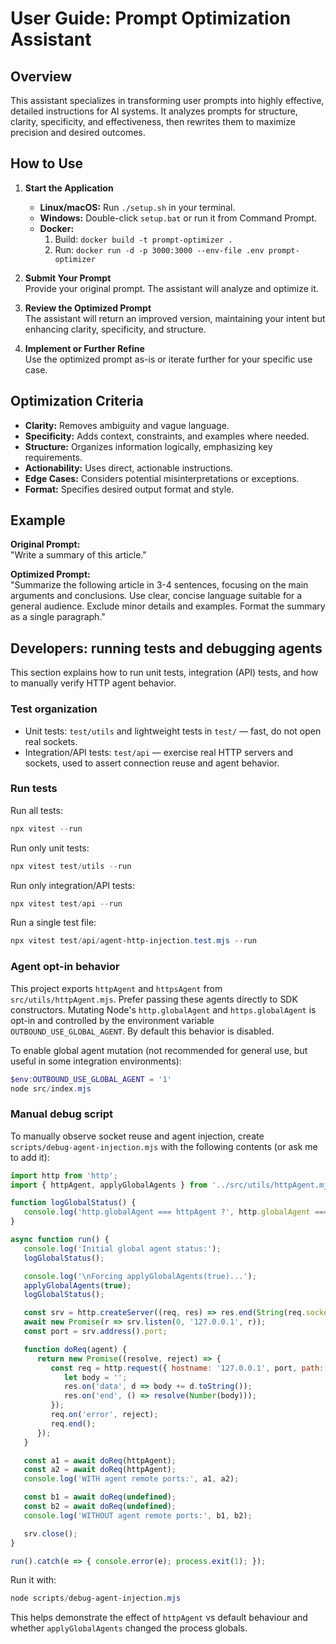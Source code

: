 # User Guide: Prompt Optimization Assistant

## Overview
This assistant specializes in transforming user prompts into highly effective, detailed instructions for AI systems. It analyzes prompts for structure, clarity, specificity, and effectiveness, then rewrites them to maximize precision and desired outcomes.

## How to Use

1. **Start the Application**  
   - **Linux/macOS:** Run `./setup.sh` in your terminal.
   - **Windows:** Double-click `setup.bat` or run it from Command Prompt.
   - **Docker:**  
     1. Build: `docker build -t prompt-optimizer .`  
     2. Run: `docker run -d -p 3000:3000 --env-file .env prompt-optimizer`

2. **Submit Your Prompt**  
   Provide your original prompt. The assistant will analyze and optimize it.

3. **Review the Optimized Prompt**  
   The assistant will return an improved version, maintaining your intent but enhancing clarity, specificity, and structure.

4. **Implement or Further Refine**  
   Use the optimized prompt as-is or iterate further for your specific use case.

## Optimization Criteria

- **Clarity:** Removes ambiguity and vague language.
- **Specificity:** Adds context, constraints, and examples where needed.
- **Structure:** Organizes information logically, emphasizing key requirements.
- **Actionability:** Uses direct, actionable instructions.
- **Edge Cases:** Considers potential misinterpretations or exceptions.
- **Format:** Specifies desired output format and style.

## Example

**Original Prompt:**  
"Write a summary of this article."

**Optimized Prompt:**  
"Summarize the following article in 3-4 sentences, focusing on the main arguments and conclusions. Use clear, concise language suitable for a general audience. Exclude minor details and examples. Format the summary as a single paragraph."

## Developers: running tests and debugging agents

This section explains how to run unit tests, integration (API) tests, and how to manually verify HTTP agent behavior.

### Test organization

- Unit tests: `test/utils` and lightweight tests in `test/` — fast, do not open real sockets.
- Integration/API tests: `test/api` — exercise real HTTP servers and sockets, used to assert connection reuse and agent behavior.

### Run tests

Run all tests:

```powershell
npx vitest --run
```

Run only unit tests:

```powershell
npx vitest test/utils --run
```

Run only integration/API tests:

```powershell
npx vitest test/api --run
```

Run a single test file:

```powershell
npx vitest test/api/agent-http-injection.test.mjs --run
```

### Agent opt-in behavior

This project exports `httpAgent` and `httpsAgent` from `src/utils/httpAgent.mjs`. Prefer passing these agents directly to SDK constructors. Mutating Node's `http.globalAgent` and `https.globalAgent` is opt-in and controlled by the environment variable `OUTBOUND_USE_GLOBAL_AGENT`. By default this behavior is disabled.

To enable global agent mutation (not recommended for general use, but useful in some integration environments):

```powershell
$env:OUTBOUND_USE_GLOBAL_AGENT = '1'
node src/index.mjs
```

### Manual debug script

To manually observe socket reuse and agent injection, create `scripts/debug-agent-injection.mjs` with the following contents (or ask me to add it):

```javascript
import http from 'http';
import { httpAgent, applyGlobalAgents } from '../src/utils/httpAgent.mjs';

function logGlobalStatus() {
   console.log('http.globalAgent === httpAgent ?', http.globalAgent === httpAgent);
}

async function run() {
   console.log('Initial global agent status:');
   logGlobalStatus();

   console.log('\nForcing applyGlobalAgents(true)...');
   applyGlobalAgents(true);
   logGlobalStatus();

   const srv = http.createServer((req, res) => res.end(String(req.socket.remotePort)));
   await new Promise(r => srv.listen(0, '127.0.0.1', r));
   const port = srv.address().port;

   function doReq(agent) {
      return new Promise((resolve, reject) => {
         const req = http.request({ hostname: '127.0.0.1', port, path: '/', method: 'GET', agent }, (res) => {
            let body = '';
            res.on('data', d => body += d.toString());
            res.on('end', () => resolve(Number(body)));
         });
         req.on('error', reject);
         req.end();
      });
   }

   const a1 = await doReq(httpAgent);
   const a2 = await doReq(httpAgent);
   console.log('WITH agent remote ports:', a1, a2);

   const b1 = await doReq(undefined);
   const b2 = await doReq(undefined);
   console.log('WITHOUT agent remote ports:', b1, b2);

   srv.close();
}

run().catch(e => { console.error(e); process.exit(1); });
```

Run it with:

```powershell
node scripts/debug-agent-injection.mjs
```

This helps demonstrate the effect of `httpAgent` vs default behaviour and whether `applyGlobalAgents` changed the process globals.